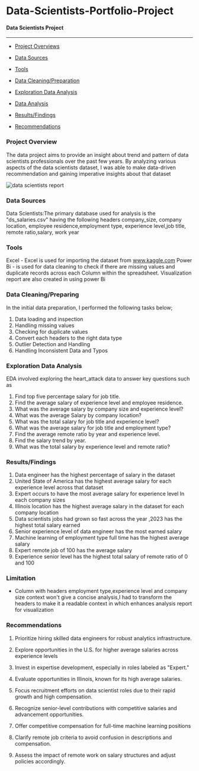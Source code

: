 # Data-Scientists-Portfolio-Project

#### Data Scientists Project
----------------------------------

-  [Project Overviews](#Project_Overview)

-  [Data Sources](#Data_Sources)

-  [Tools](#Tools)

-  [Data Cleaning/Preparation](#Data_cleaning/Preparation) 

-  [Exploration Data Analysis](#Recommendation)

-  [Data Analysis](#Data_Analysis)

-  [Results/Findings](#Results/Finding)

-  [Recommendations](#Recommendations)




### Project Overview
The data project aims to provide an insight about  trend and pattern of data scientists professionals over the past few years. By analyzing various aspects of the data scientists dataset, I was able to make data-driven recommendation and gaining imperative insights about that dataset



![data scientists report](https://github.com/Luphen1/Data-Scientist-Portfolio-Project-/assets/140397207/27361f6f-4e1a-4a00-887c-3cc7895e1453)



### Data Sources
Data Scientists:The primary database used for analysis is the  "ds_salaries.csv" having the following headers company_size, company location, employee residence,employment type, experience level,job title, remote ratio,salary, work year

### Tools 
Excel - Excel is used for importing the dataset from www.kaggle.com
Power Bi - is used for data cleaning to check if there are missing values and duplicate records across  each Column   within the  spreadsheet.
Visualization report are also created in using power Bi 

###  Data Cleaning/Preparing
In the initial data preparation, I performed the following tasks below;
1. Data loading and inspection
2. Handling missing values
3. Checking for duplicate values
4. Convert each headers to  the right  data type
5. Outlier Detection and Handling
6. Handling Inconsistent Data and Typos

###  Exploration Data Analysis
EDA involved exploring the heart_attack data to answer key questions such as

1. Find top five percentage salary for job title.
2. Find the average salary of  experience level and employee residence.
3. What was the average salary by company size and experience level?
4. What was the  average Salary by company location? 
5. What was the total salary for job title and experience level?
6. What was the average salary for job title and employment type?
7. Find the average remote ratio by year and experience level.
8. Find the salary trend by year.
9. What was the total salary by experience level and remote ratio?


### Results/Findings
1. Data engineer has the highest percentage of salary in the dataset
2. United State of America has the highest average salary for each experience level across that dataset 
3. Expert occurs to have the most average salary for experience level In each company sizes
4. Illinois location has the highest average salary in the dataset for each company location
5. Data scientists jobs had grown so fast across the year ,2023 has the highest  total salary earned
6. Senior experience level of data engineer  has the most earned salary 
7. Machine learning of employment type full time has the highest average salary
8. Expert remote job of 100 has  the average salary 
9. Experience senior level has the highest total salary of remote ratio of 0 and 100



### Limitation
- Column with headers employment type,experience level and  company size context won't give a concise analysis,I had to transform  the headers to make it  a readable context in which enhances analysis report for visualization


### Recommendations

1. Prioritize hiring skilled data engineers for robust analytics infrastructure.
   
2. Explore opportunities in the U.S. for higher average salaries across experience levels

3. Invest in expertise development, especially in roles labeled as "Expert."

4. Evaluate opportunities in Illinois, known for its high average salaries.

5. Focus recruitment efforts on data scientist roles due to their rapid growth and high compensation.

6. Recognize senior-level contributions with competitive salaries and advancement opportunities.

7. Offer competitive compensation for full-time machine learning positions

8. Clarify remote job criteria to avoid confusion in descriptions and compensation.

9. Assess the impact of remote work on salary structures and adjust policies accordingly.




